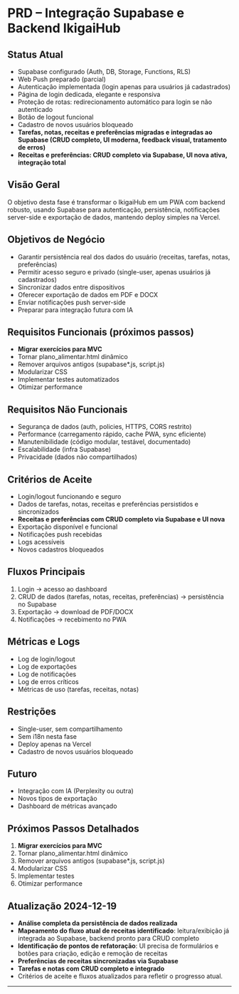# PRD – Integração Supabase e Backend IkigaiHub

## Status Atual
- Supabase configurado (Auth, DB, Storage, Functions, RLS)
- Web Push preparado (parcial)
- Autenticação implementada (login apenas para usuários já cadastrados)
- Página de login dedicada, elegante e responsiva
- Proteção de rotas: redirecionamento automático para login se não autenticado
- Botão de logout funcional
- Cadastro de novos usuários bloqueado
- **Tarefas, notas, receitas e preferências migradas e integradas ao Supabase (CRUD completo, UI moderna, feedback visual, tratamento de erros)**
- **Receitas e preferências: CRUD completo via Supabase, UI nova ativa, integração total**

## Visão Geral
O objetivo desta fase é transformar o IkigaiHub em um PWA com backend robusto, usando Supabase para autenticação, persistência, notificações server-side e exportação de dados, mantendo deploy simples na Vercel.

## Objetivos de Negócio
- Garantir persistência real dos dados do usuário (receitas, tarefas, notas, preferências)
- Permitir acesso seguro e privado (single-user, apenas usuários já cadastrados)
- Sincronizar dados entre dispositivos
- Oferecer exportação de dados em PDF e DOCX
- Enviar notificações push server-side
- Preparar para integração futura com IA

## Requisitos Funcionais (próximos passos)
- **Migrar exercícios para MVC**
- Tornar plano_alimentar.html dinâmico
- Remover arquivos antigos (supabase*.js, script.js)
- Modularizar CSS
- Implementar testes automatizados
- Otimizar performance

## Requisitos Não Funcionais
- Segurança de dados (auth, policies, HTTPS, CORS restrito)
- Performance (carregamento rápido, cache PWA, sync eficiente)
- Manutenibilidade (código modular, testável, documentado)
- Escalabilidade (infra Supabase)
- Privacidade (dados não compartilhados)

## Critérios de Aceite
- Login/logout funcionando e seguro
- Dados de tarefas, notas, receitas e preferências persistidos e sincronizados
- **Receitas e preferências com CRUD completo via Supabase e UI nova**
- Exportação disponível e funcional
- Notificações push recebidas
- Logs acessíveis
- Novos cadastros bloqueados

## Fluxos Principais
1. Login → acesso ao dashboard
2. CRUD de dados (tarefas, notas, receitas, preferências) → persistência no Supabase
3. Exportação → download de PDF/DOCX
4. Notificações → recebimento no PWA

## Métricas e Logs
- Log de login/logout
- Log de exportações
- Log de notificações
- Log de erros críticos
- Métricas de uso (tarefas, receitas, notas)

## Restrições
- Single-user, sem compartilhamento
- Sem i18n nesta fase
- Deploy apenas na Vercel
- Cadastro de novos usuários bloqueado

## Futuro
- Integração com IA (Perplexity ou outra)
- Novos tipos de exportação
- Dashboard de métricas avançado

## Próximos Passos Detalhados
1. **Migrar exercícios para MVC**
2. Tornar plano_alimentar.html dinâmico
3. Remover arquivos antigos (supabase*.js, script.js)
4. Modularizar CSS
5. Implementar testes
6. Otimizar performance

## Atualização 2024-12-19
- **Análise completa da persistência de dados realizada**
- **Mapeamento do fluxo atual de receitas identificado**: leitura/exibição já integrada ao Supabase, backend pronto para CRUD completo
- **Identificação de pontos de refatoração**: UI precisa de formulários e botões para criação, edição e remoção de receitas
- **Preferências de receitas sincronizadas via Supabase**
- **Tarefas e notas com CRUD completo e integrado**
- Critérios de aceite e fluxos atualizados para refletir o progresso atual.

--- 